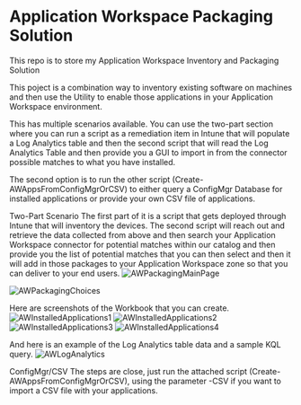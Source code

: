 # Application Workspace Packaging Solution
This repo is to store my Application Workspace Inventory and Packaging Solution

This poject is a combination way to inventory existing software on machines and then use the Utility to enable those applications in your Application Workspace environment.

This has multiple scenarios available. You can use the two-part section where you can run a script as a remediation item in Intune that will populate a Log Analytics table and then the second script that will read the Log Analytics Table and then provide you a GUI to import in from the connector possible matches to what you have installed.

The second option is to run the other script (Create-AWAppsFromConfigMgrOrCSV) to either query a ConfigMgr Database for installed applications or provide your own CSV file of applications.

Two-Part Scenario
The first part of it is a script that gets deployed through Intune that will inventory the devices.
The second script will reach out and retrieve the data collected from above and then search your Application Workspace connector for potential matches within our catalog and then provide you the list of potential matches that you can then select and then it will add in those packages to your Application Workspace zone so that you can deliver to your end users.
![AWPackagingMainPage](https://github.com/user-attachments/assets/f4eceff9-0990-4057-bace-73c9b671619d)

![AWPackagingChoices](https://github.com/user-attachments/assets/3746afbc-4862-4b80-9d36-9a15815d91ad)

Here are screenshots of the Workbook that you can create.
![AWInstalledApplications1](https://github.com/user-attachments/assets/e5b9c53d-3a46-4884-a255-9c8162f6255f)
![AWInstalledApplications2](https://github.com/user-attachments/assets/446c9d01-e31e-4903-9abb-93c6428b3943)
![AWInstalledApplications3](https://github.com/user-attachments/assets/75713619-1c36-4e8f-94b3-5121adb1beec)
![AWInstalledApplications4](https://github.com/user-attachments/assets/871aea33-8c65-4a99-9600-6e15d4ab0685)

And here is an example of the Log Analytics table data and a sample KQL query.
![AWLogAnalytics](https://github.com/user-attachments/assets/59f2042c-7910-4f0e-a0fd-bafc12bf4cf5)

ConfigMgr/CSV
The steps are close, just run the attached script (Create-AWAppsFromConfigMgrOrCSV), using the parameter -CSV if you want to import a CSV file with your applications.
